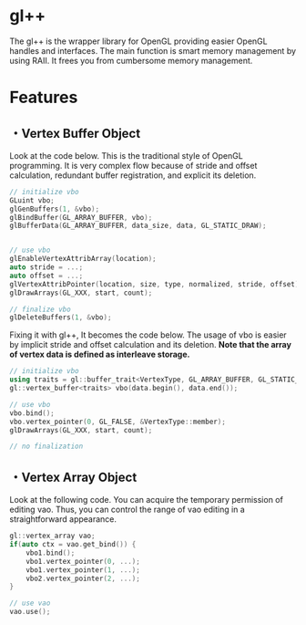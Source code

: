 # gl++

The gl++ is the wrapper library for OpenGL providing easier OpenGL handles and interfaces. 
The main function is smart memory management by using RAII.
It frees you from cumbersome memory management. 

# Features

## ・Vertex Buffer Object

Look at the code below. This is the traditional style of OpenGL programming. 
It is very complex flow because of stride and offset calculation, redundant buffer registration, and explicit its deletion.

```c++
// initialize vbo
GLuint vbo;
glGenBuffers(1, &vbo);
glBindBuffer(GL_ARRAY_BUFFER, vbo);
glBufferData(GL_ARRAY_BUFFER, data_size, data, GL_STATIC_DRAW);


// use vbo
glEnableVertexAttribArray(location);
auto stride = ...;
auto offset = ...;
glVertexAttribPointer(location, size, type, normalized, stride, offset);
glDrawArrays(GL_XXX, start, count);

// finalize vbo
glDeleteBuffers(1, &vbo);
```

Fixing it with gl++, It becomes the code below. 
The usage of vbo is easier by implicit stride and offset calculation and its deletion.
**Note that the array of vertex data is defined as interleave storage.**
```c++
// initialize vbo
using traits = gl::buffer_trait<VertexType, GL_ARRAY_BUFFER, GL_STATIC_DRAW>;
gl::vertex_buffer<traits> vbo(data.begin(), data.end());

// use vbo
vbo.bind();
vbo.vertex_pointer(0, GL_FALSE, &VertexType::member);
glDrawArrays(GL_XXX, start, count);

// no finalization
```

## ・Vertex Array Object

Look at the following code. You can acquire the temporary permission of editing vao.
Thus, you can control the range of vao editing in a straightforward appearance.

```c++
gl::vertex_array vao;
if(auto ctx = vao.get_bind()) {
    vbo1.bind();
    vbo1.vertex_pointer(0, ...);
    vbo1.vertex_pointer(1, ...);
    vbo2.vertex_pointer(2, ...);
}

// use vao
vao.use();
```

